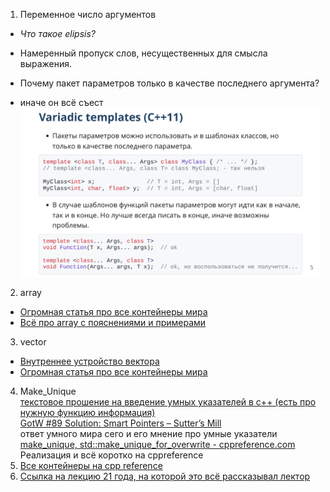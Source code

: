 1. Переменное число аргументов

  - _Что такое elipsis?_ 
  - Намеренный пропуск слов, несущественных для смысла выражения. 

  - Почему пакет параметров только в качестве последнего аргумента?
  - иначе он всё съест
![](1.png)

2. array
  - [Огромная статья про все контейнеры мира](https://habr.com/ru/articles/664044/)
  - [Всё про array с пояснениями и примерами](https://www.codesdope.com/cpp-stdarray/)
  
3. vector
  - [Внутреннее устройство вектора](https://www.youtube.com/watch?v=_wE7JYfcKN0&list=PL4_hYwCyhAvYTzwME4vQoDO8ZINM5trra&index=4)
  - [Огромная статья про все контейнеры мира](https://habr.com/ru/articles/664044/)
4. Make_Unique   
[текстовое прошение на введение умных указателей в с++ (есть про нужную функцию информация)](https://www.open-std.org/jtc1/sc22/wg21/docs/papers/2013/n3588.txt)  
[GotW #89 Solution: Smart Pointers – Sutter’s Mill](https://herbsutter.com/2013/05/29/gotw-89-solution-smart-pointers/)  
ответ умного мира сего и его мнение про умные указатели   
[make_unique, std::make_unique_for_overwrite - cppreference.com](https://en.cppreference.com/w/cpp/memory/unique_ptr/make_unique)    
Реализация и всё коротко на cppreference  
5. [Все контейнеры на срр reference](https://ru.cppreference.com/w/cpp/container)
6. [Ссылка  на лекцию 21 года, на которой это всё рассказывал лектор](https://disk.yandex.ru/d/8WEwY2fFdzje5g/C%2B%2B/Лекция12-1.%20Последовательные%20контейнеры?w=1)
